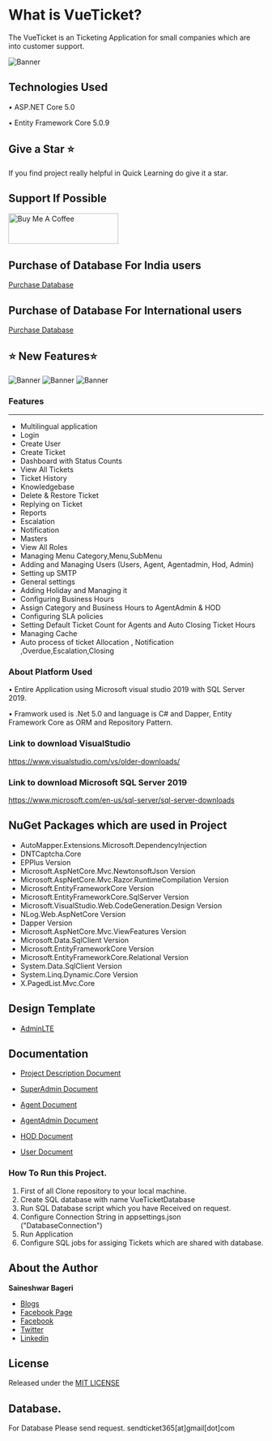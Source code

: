 # What is VueTicket?
The VueTicket is an Ticketing Application for small companies which are into customer support.

<img src="https://github.com/saineshwar/VueTicket/blob/main/images/My project.png" alt="Banner" title="Banner" style="max-width:100%;">

## Technologies Used
•	ASP.NET Core 5.0

•	Entity Framework Core 5.0.9

## Give a Star ⭐️
If you find project really helpful in Quick Learning do give it a star. 

## Support If Possible
<a href="https://www.buymeacoffee.com/f8lkgf5" target="_blank"><img src="https://github.com/saineshwar/VueTicket/blob/main/images/buymecoffee.jpg" alt="Buy Me A Coffee" style="height: 60px !important;width: 217px !important;" ></a>

## Purchase of Database For India users
<a href="https://rzp.io/l/mUVhgGuTB" target="_blank"> Purchase Database</a>

## Purchase of Database For International users
<a href="https://www.buymeacoffee.com/f8lkgf5" target="_blank">Purchase Database</a>

## ⭐️ New Features⭐️

<img src="https://github.com/saineshwar/VueTicket/blob/main/images/TicketHindi.jpg" alt="Banner" title="Banner" style="max-width:100%;">

<img src="https://github.com/saineshwar/VueTicket/blob/main/images/TicketMarathi.jpg" alt="Banner" title="Banner" style="max-width:100%;">

<img src="https://github.com/saineshwar/VueTicket/blob/main/images/TicketEnglish.jpg" alt="Banner" title="Banner" style="max-width:100%;">



### Features
***
* Multilingual application
* Login
* Create User
* Create Ticket
* Dashboard with Status Counts
* View All Tickets
* Ticket History
* Knowledgebase
* Delete & Restore Ticket
* Replying on Ticket 
* Reports
* Escalation
* Notification
* Masters
* View All Roles
* Managing Menu Category,Menu,SubMenu 
* Adding and Managing Users (Users, Agent, Agentadmin, Hod, Admin)
* Setting up SMTP
* General settings 
* Adding Holiday and Managing it
* Configuring Business Hours
* Assign Category and Business Hours to AgentAdmin & HOD
* Configuring SLA policies 
* Setting Default Ticket Count for Agents and Auto Closing Ticket Hours
* Managing Cache
* Auto process of ticket Allocation , Notification ,Overdue,Escalation,Closing

### About Platform Used
•	Entire Application using Microsoft visual studio 2019 with SQL Server 2019. 

•	Framwork used is .Net 5.0 and language is C# and Dapper, Entity Framework Core as ORM and Repository Pattern.

### Link to download VisualStudio
https://www.visualstudio.com/vs/older-downloads/

### Link to download Microsoft SQL Server 2019
https://www.microsoft.com/en-us/sql-server/sql-server-downloads

## NuGet Packages which are used in Project
* AutoMapper.Extensions.Microsoft.DependencyInjection 
* DNTCaptcha.Core 
* EPPlus Version
* Microsoft.AspNetCore.Mvc.NewtonsoftJson Version
* Microsoft.AspNetCore.Mvc.Razor.RuntimeCompilation Version
* Microsoft.EntityFrameworkCore Version
* Microsoft.EntityFrameworkCore.SqlServer Version
* Microsoft.VisualStudio.Web.CodeGeneration.Design Version
* NLog.Web.AspNetCore Version
* Dapper Version
* Microsoft.AspNetCore.Mvc.ViewFeatures Version
* Microsoft.Data.SqlClient Version
* Microsoft.EntityFrameworkCore Version
* Microsoft.EntityFrameworkCore.Relational Version
* System.Data.SqlClient Version
* System.Linq.Dynamic.Core Version
* X.PagedList.Mvc.Core

## Design Template
* [AdminLTE](https://github.com/ColorlibHQ/AdminLTE) 

## Documentation

* [Project Description Document](https://tutexchange.com/introduction-to-vuetickets-a-ticketing-application/)

* [SuperAdmin Document](https://tutexchange.com/quick-guide-to-vueticket-super-admin-user-end/)

* [Agent Document](https://tutexchange.com/quick-guide-to-vueticket-agent-user-end/)

* [AgentAdmin Document](https://tutexchange.com/quick-guide-to-vueticket-agent-admin-user-end/)

* [HOD Document](https://tutexchange.com/quick-guide-to-vueticket-hod-user-end/)

* [User Document](https://tutexchange.com/quick-guide-to-vueticket-user-end/)

### How To Run this Project.
1. First of all Clone repository to your local machine.
2. Create SQL database with name VueTicketDatabase
3. Run SQL Database script which you have Received on request.
4. Configure Connection String in appsettings.json ("DatabaseConnection")    
5. Run Application 
6. Configure SQL jobs for assiging Tickets which are shared with database.


## About the Author
**Saineshwar Bageri**
* [Blogs](https://tutexchange.com/)  
* [Facebook Page](https://www.facebook.com/Tutexchange)  
* [Facebook](https://www.facebook.com/saineshwar.bageri)  
* [Twitter](https://twitter.com/saihacksoft)  
* [Linkedin](https://www.linkedin.com/in/saineshwar-bageri-mvp-35200440)  

## License
Released under the [MIT LICENSE](https://github.com/saineshwar/VueTicket/blob/main/LICENSE)

## Database.
For Database Please send request.
sendticket365[at]gmail[dot]com


